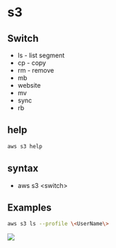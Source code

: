 # s3

## Switch
* ls - list segment
* cp - copy
* rm - remove
* mb
* website
* mv
* sync
* rb

## help
````bash
aws s3 help
````

## syntax
* aws s3 \<switch\>

## Examples
```bash
aws s3 ls --profile \<UserName\>
````
[<img src="https://i.imgur.com/bO4t6JX.png">](https://i.imgur.com/bO4t6JX.png)

